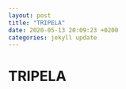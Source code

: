 ```yaml
---
layout: post
title: "TRIPELA"
date: 2020-05-13 20:09:23 +0200
categories: jekyll update
---
```


# TRIPELA

